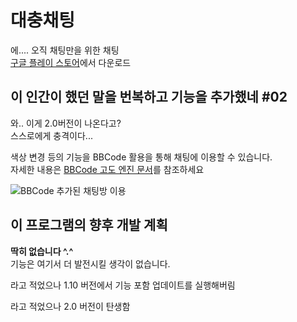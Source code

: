 # 대충채팅
에.... 오직 채팅만을 위한 채팅  
[구글 플레이 스토어](https://play.google.com/store/apps/details?id=org.pjcone.ehhchat)에서 다운로드

## 이 인간이 했던 말을 번복하고 기능을 추가했네 #02
와.. 이게 2.0버전이 나온다고?  
스스로에게 충격이다...

색상 변경 등의 기능을 BBCode 활용을 통해 채팅에 이용할 수 있습니다.  
자세한 내용은 [BBCode 고도 엔진 문서](https://docs.godotengine.org/en/stable/tutorials/gui/bbcode_in_richtextlabel.html)를 참조하세요

![BBCode 추가된 채팅방 이용](./documentation_images/bbcode.gif)

## 이 프로그램의 향후 개발 계획
**딱히 없습니다 ^.^**
<br>기능은 여기서 더 발전시킬 생각이 없습니다.

라고 적었으나 1.10 버전에서 기능 포함 업데이트를 실행해버림

라고 적었으나 2.0 버전이 탄생함